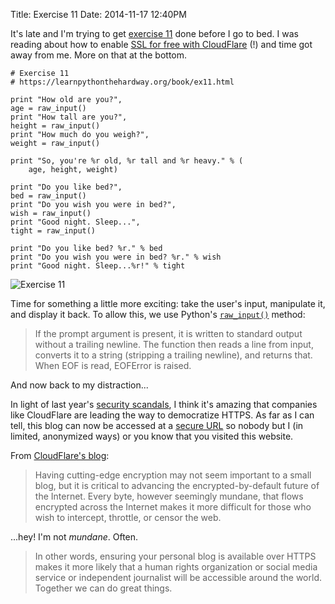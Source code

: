 Title: Exercise 11
Date: 2014-11-17 12:40PM

It's late and I'm trying to get [exercise 11](https://learnpythonthehardway.org/book/ex11.html) done before I go to bed. I was reading about how to enable [SSL for free with CloudFlare](http://blog.cloudflare.com/introducing-universal-ssl/) (!) and time got away from me. More on that at the bottom.

```
# Exercise 11
# https://learnpythonthehardway.org/book/ex11.html

print "How old are you?",
age = raw_input()
print "How tall are you?",
height = raw_input()
print "How much do you weigh?",
weight = raw_input()

print "So, you're %r old, %r tall and %r heavy." % (
    age, height, weight)

print "Do you like bed?",
bed = raw_input()
print "Do you wish you were in bed?",
wish = raw_input()
print "Good night. Sleep...",
tight = raw_input()

print "Do you like bed? %r." % bed
print "Do you wish you were in bed? %r." % wish
print "Good night. Sleep...%r!" % tight
```

![Exercise 11]({filename}/images/ex11.png "Exercise 11")

Time for something a little more exciting: take the user's input, manipulate it, and display it back. To allow this, we use Python's [`raw_input()`](https://docs.python.org/2/library/functions.html#raw_input) method:

> If the prompt argument is present, it is written to standard output without a trailing newline. The function then reads a line from input, converts it to a string (stripping a trailing newline), and returns that. When EOF is read, EOFError is raised.

And now back to my distraction...

In light of last year's [security scandals](http://www.theguardian.com/world/2013/jun/06/us-tech-giants-nsa-data), I think it's amazing that companies like CloudFlare are leading the way to democratize HTTPS. As far as I can tell, this blog can now be accessed at a [secure URL](https://richlearnspythonthehardway.org/) so nobody but I (in limited, anonymized ways) or you know that you visited this website.

From [CloudFlare's blog](http://blog.cloudflare.com/introducing-universal-ssl/):

> Having cutting-edge encryption may not seem important to a small blog, but it is critical to advancing the encrypted-by-default future of the Internet. Every byte, however seemingly mundane, that flows encrypted across the Internet makes it more difficult for those who wish to intercept, throttle, or censor the web. 

...hey! I'm not *mundane*. Often.

> In other words, ensuring your personal blog is available over HTTPS makes it more likely that a human rights organization or social media service or independent journalist will be accessible around the world. Together we can do great things.
